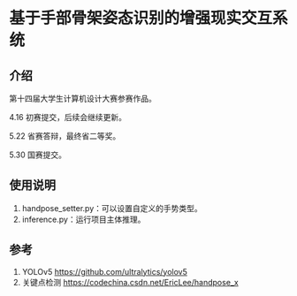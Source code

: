 # 基于手部骨架姿态识别的增强现实交互系统

## 介绍
第十四届大学生计算机设计大赛参赛作品。

4.16 初赛提交，后续会继续更新。

5.22 省赛答辩，最终省二等奖。

5.30 国赛提交。


## 使用说明

1.  handpose_setter.py：可以设置自定义的手势类型。
2.  inference.py：运行项目主体推理。


##  参考
1.  YOLOv5 https://github.com/ultralytics/yolov5
2.  关键点检测 https://codechina.csdn.net/EricLee/handpose_x
